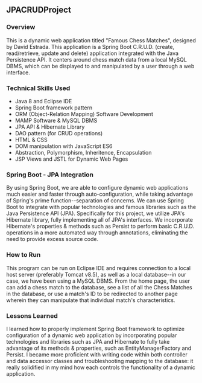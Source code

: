 ## JPACRUDProject

### Overview
This is a dynamic web application titled "Famous Chess Matches", designed by David Estrada. This application is a Spring Boot C.R.U.D. (create, read/retrieve, update and delete) application integrated with the Java Persistence API. It centers around chess match data from a local MySQL DBMS, which can be displayed to and manipulated by a user through a web interface.

### Technical Skills Used
* Java 8 and Eclipse IDE
* Spring Boot framework pattern
* ORM (Object-Relation Mapping) Software Development
* MAMP Software & MySQL DBMS
* JPA API & Hibernate Library
* DAO pattern (for CRUD operations)
* HTML & CSS
* DOM manipulation with JavaScript ES6
* Abstraction, Polymorphism, Inheritence, Encapsulation
* JSP Views and JSTL for Dynamic Web Pages

### Spring Boot - JPA Integration
By using Spring Boot, we are able to configure dynamic web applications much easier and faster through auto-configuration, while taking advantage of Spring's prime function--separation of concerns. We can use Spring Boot to integrate with popular technologies and famous libraries such as the Java Persistence API (JPA). Specifically for this project, we utilize JPA's Hibernate library, fully implementing all of JPA's interfaces. We incorporate Hibernate's properties & methods such as Persist to perform basic C.R.U.D. operations in a more automated way through annotations, eliminating the need to provide excess source code.

### How to Run
This program can be run on Eclipse IDE and requires connection to a local host server (preferably Tomcat v8.5), as well as a local database--in our case, we have been using a MySQL DBMS. From the home page, the user can add a chess match to the database, see a list of all the Chess Matches in the database, or use a match's ID to be redirected to another page wherein they can manipulate that individual match's characteristics.

### Lessons Learned
I learned how to properly implement Spring Boot framework to optimize configuration of a dynamic web application by incorporating popular technologies and libraries such as JPA and Hibernate to fully take advantage of its methods & properties, such as EntityManagerFactory and Persist. I became more proficient with writing code within both controller and data accessor classes and troubleshooting mapping to the database: it really solidified in my mind how each controls the functionality of a dynamic application.
